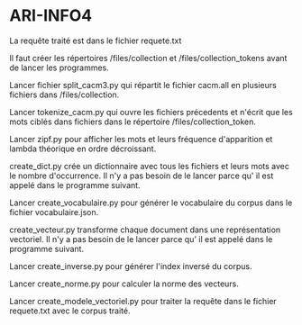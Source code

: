# ARI-INFO4

La requête traité est dans le fichier requete.txt

Il faut créer les répertoires /files/collection et /files/collection_tokens avant de lancer les programmes.


Lancer fichier split_cacm3.py qui répartit le fichier cacm.all en plusieurs fichiers dans /files/collection.

Lancer tokenize_cacm.py qui ouvre les fichiers précedents et n'écrit que les mots ciblés dans fichiers dans le répertoire /files/collection_token.

Lancer zipf.py pour afficher les mots et leurs fréquence d'apparition et lambda théorique en ordre décroissant.

create_dict.py crée un dictionnaire avec tous les fichiers et leurs mots avec le nombre d'occurrence. Il n'y a pas besoin de le lancer parce qu' il est appelé dans le programme suivant.

Lancer create_vocabulaire.py pour générer le vocabulaire du corpus dans le fichier vocabulaire.json.

create_vecteur.py transforme chaque document dans une représentation vectoriel. Il n'y a pas besoin de le lancer parce qu' il est appelé dans le programme suivant.

Lancer create_inverse.py pour générer l'index inversé du corpus.

Lancer create_norme.py pour calculer la norme des vecteurs.

Lancer create_modele_vectoriel.py pour traiter la requête dans le fichier requete.txt avec le corpus traité.